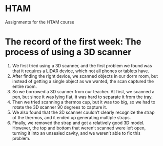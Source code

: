 # HTAM
Assignments for the HTAM course
# The record of the first week: The process of using a 3D scanner
1. We first tried using a 3D scanner, and the first problem we found was that it requires a LiDAR device, which not all phones or tablets have.
2. After finding the right device, we scanned objects in our dorm room, but instead of getting a single object as we wanted, the scan captured the entire room.
3. So we borrowed a 3D scanner from our teacher. At first, we scanned a pen, but since it was lying flat, it was hard to separate it from the tray.
4. Then we tried scanning a thermos cup, but it was too big, so we had to rotate the 3D scanner 90 degrees to capture it.
5. We also found that the 3D scanner couldn’t clearly recognize the strap of the thermos, and it ended up generating multiple straps.
6. Finally, we removed the strap and got a relatively good 3D model. However, the top and bottom that weren’t scanned were left open, turning it into an unsealed cavity, and we weren’t able to fix this problem.
